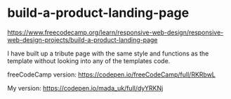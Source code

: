 # build-a-product-landing-page
https://www.freecodecamp.org/learn/responsive-web-design/responsive-web-design-projects/build-a-product-landing-page

I have built up a tribute page with the same style and functions as the template without looking into any of the templates code.

freeCodeCamp version: https://codepen.io/freeCodeCamp/full/RKRbwL

My version: https://codepen.io/mada_uk/full/dyYRKNj
